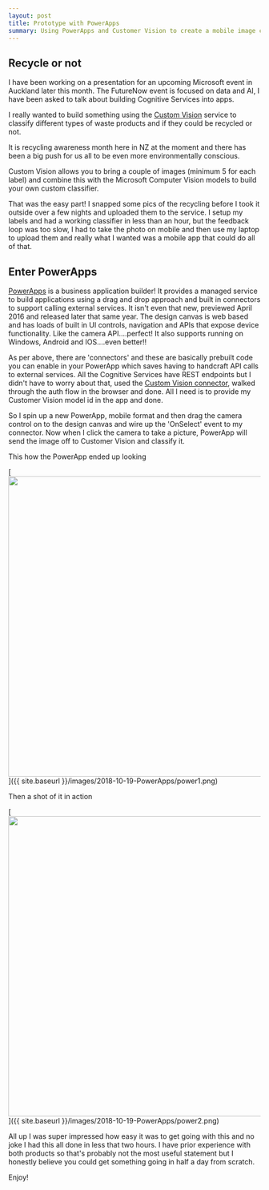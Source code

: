 ```yaml
---
layout: post
title: Prototype with PowerApps
summary: Using PowerApps and Customer Vision to create a mobile image classifier for what to recycle
---
```


## Recycle or not

I have been working on a presentation for an upcoming Microsoft event in Auckland later this month. The FutureNow event is focused on data and AI, I have been asked to talk about building Cognitive Services into apps.

I really wanted to build something using the [Custom Vision](https://customvision.ai/) service to classify different types of waste products and if they could be recycled or not.

It is recycling awareness month here in NZ at the moment and there has been a big push for us all to be even more environmentally conscious.

Custom Vision allows you to bring a couple of images (minimum 5 for each label) and combine this with the Microsoft Computer Vision models to build your own custom classifier.

That was the easy part! I snapped some pics of the recycling before I took it outside over a few nights and uploaded them to the service. I setup my labels and had a working classifier in less than an hour, but the feedback loop was too slow, I had to take the photo on mobile and then use my laptop to upload them and really what I wanted was a mobile app that could do all of that.

## Enter PowerApps

[PowerApps](https://powerapps.microsoft.com/en-us/) is a business application builder! It provides a managed service to build applications using a drag and drop approach and built in connectors to support calling external services. It isn't even that new, previewed April 2016 and released later that same year.
The design canvas is web based and has loads of built in UI controls, navigation and APIs that expose device functionality. Like the camera API....perfect! It also supports running on Windows, Android and IOS....even better!!

As per above, there are 'connectors' and these are basically prebuilt code you can enable in your PowerApp which saves having to handcraft API calls to external services. All the Cognitive Services have REST endpoints but I didn't have to worry about that, used the [Custom Vision connector](https://docs.microsoft.com/en-us/connectors/cognitiveservicescustomvision/), walked through the auth flow in the browser and done. All I need is to provide my Customer Vision model id in the app and done.

So I spin up a new PowerApp, mobile format and then drag the camera control on to the design canvas and wire up the 'OnSelect' event to my connector. Now when I click the camera to take a picture, PowerApp will send the image off to Customer Vision and classify it.

<script src="https://gist.github.com/msimpsonnz/dd1645f77367981db26bba10613ea9f1.js"></script>

This how the PowerApp ended up looking

[<img src="{{ site.baseurl }}/images/2018-10-19-PowerApps/power1.png" style="width: 600px;"/>]({{ site.baseurl }}/images/2018-10-19-PowerApps/power1.png)

Then a shot of it in action

[<img src="{{ site.baseurl }}/images/2018-10-19-PowerApps/power2.png" style="width: 600px;"/>]({{ site.baseurl }}/images/2018-10-19-PowerApps/power2.png)

All up I was super impressed how easy it was to get going with this and no joke I had this all done in less that two hours. I have prior experience with both products so that's probably not the most useful statement but I honestly believe you could get something going in half a day from scratch.

Enjoy!